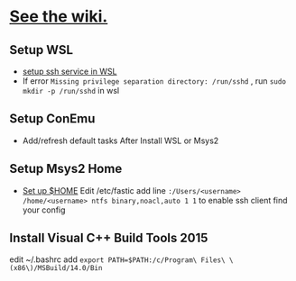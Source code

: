 # [See the wiki.](https://github.com/orlp/dev-on-windows/wiki)

## Setup WSL
* [setup ssh service in WSL](https://gist.github.com/Mithrilwoodrat/6ec637f0b85e7e3cc733ffa7c106677a)
* If error `Missing privilege separation directory: /run/sshd` , run `sudo mkdir -p /run/sshd` in wsl

## Setup ConEmu
* Add/refresh default tasks After Install WSL or Msys2

## Setup Msys2 Home
* [Set up $HOME](https://github.com/valtron/llvm-stuff/wiki/Set-up-Windows-dev-environment-with-MSYS2) 
  Edit /etc/fastic add line `:/Users/<username> /home/<username> ntfs binary,noacl,auto 1 1` to enable ssh client find your config
  
## Install  Visual C++ Build Tools 2015
edit ~/.bashrc add `export PATH=$PATH:/c/Program\ Files\ \(x86\)/MSBuild/14.0/Bin`
